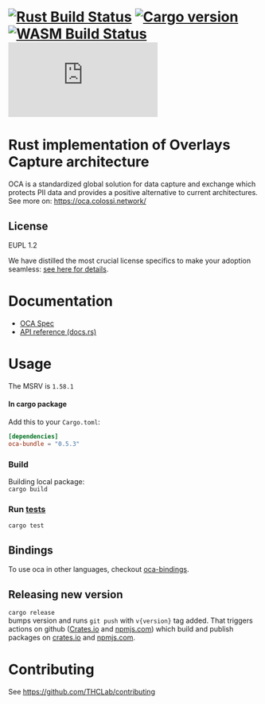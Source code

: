 # [![Rust Build Status]][Rust actions] [![Cargo version]][crates.io] [![WASM Build Status]][WASM actions] [![NPM version]][npmjs.com]

[Rust Build Status]: https://github.com/THCLab/oca-rs/actions/workflows/rust.yml/badge.svg?branch=main
[Rust actions]: https://github.com/THCLab/oca-rs/actions/workflows/rust.yml
[Cargo version]: https://img.shields.io/crates/v/oca-rs
[crates.io]: https://crates.io/crates/oca-rs
[WASM Build Status]: https://github.com/THCLab/oca-rs/actions/workflows/wasm.yml/badge.svg?branch=main
[WASM actions]: https://github.com/THCLab/oca-rs/actions/workflows/wasm.yml
[NPM version]: https://img.shields.io/npm/v/oca.js
[npmjs.com]: https://www.npmjs.com/package/oca.js
[Crates.io actions]: https://github.com/THCLab/oca-rs/actions/workflows/create.yml
[npmjs.com actions]: https://github.com/THCLab/oca-rs/actions/workflows/npm-publish.yml

# Rust implementation of Overlays Capture architecture

OCA is a standardized global solution for data capture and exchange which
protects PII data and provides a positive alternative to current architectures.
See more on: <https://oca.colossi.network/>

## License

EUPL 1.2 

We have distilled the most crucial license specifics to make your adoption seamless: [see here for details](https://github.com/THCLab/licensing).

# Documentation

- [OCA Spec](https://oca.colossi.network/)
- [API reference (docs.rs)](https://docs.rs/oca-rs)


# Usage

The MSRV is `1.58.1`

#### In cargo package

Add this to your `Cargo.toml`:

```toml
[dependencies]
oca-bundle = "0.5.3"
```

### Build

Building local package:  
`cargo build `

### Run [tests](tests)

`cargo test`

## Bindings

To use oca in other languages, checkout [oca-bindings](https://github.com/THCLab/oca-bindings).

## Releasing new version

`cargo release`  
bumps version and runs `git push` with `v{version}` tag added.
That triggers actions on github
([Crates.io][Crates.io actions] and [npmjs.com][npmjs.com actions])
which build and publish packages on [crates.io][crates.io] and [npmjs.com][npmjs.com].

# Contributing

See https://github.com/THCLab/contributing
